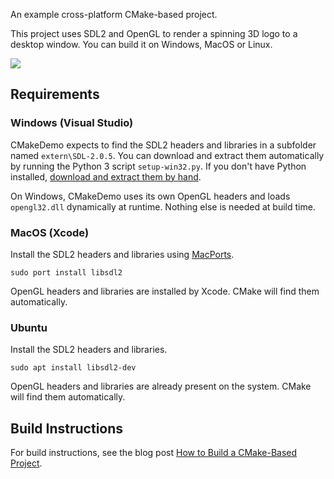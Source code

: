 An example cross-platform CMake-based project.

This project uses SDL2 and OpenGL to render a spinning 3D logo to a desktop window. You can build it on Windows, MacOS or Linux.

![](http://preshing.com/images/cmakedemo-preview.png)

## Requirements

### Windows (Visual Studio)

CMakeDemo expects to find the SDL2 headers and libraries in a subfolder named `extern\SDL-2.0.5`. You can download and extract them automatically by running the Python 3 script `setup-win32.py`. If you don't have Python installed, [download and extract them by hand](https://www.libsdl.org/release/SDL2-devel-2.0.5-VC.zip).

On Windows, CMakeDemo uses its own OpenGL headers and loads `opengl32.dll` dynamically at runtime. Nothing else is needed at build time.

### MacOS (Xcode)

Install the SDL2 headers and libraries using [MacPorts](https://www.macports.org/).

    sudo port install libsdl2
    
OpenGL headers and libraries are installed by Xcode. CMake will find them automatically.

### Ubuntu

Install the SDL2 headers and libraries.

    sudo apt install libsdl2-dev
    
OpenGL headers and libraries are already present on the system. CMake will find them automatically.

## Build Instructions

For build instructions, see the blog post [How to Build a CMake-Based Project](http://preshing.com/20170511/how-to-build-a-cmake-based-project).
